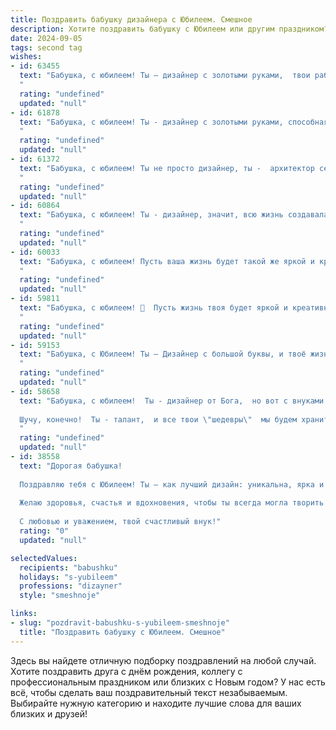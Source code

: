 ```yaml
---
title: Поздравить бабушку дизайнера с Юбилеем. Смешное
description: Хотите поздравить бабушку с Юбилеем или другим праздником? Наш ИИ создаст незабываемое поздравление, а вы обязательно выделитесь среди других.  
date: 2024-09-05
tags: second tag
wishes:
- id: 63455
  text: "Бабушка, с юбилеем! Ты – дизайнер с золотыми руками,  твои работы – шедевры, а  твои торты – произведения искусства!  Пусть твоя жизнь будет яркой и красочной, как палитра художника, а здоровье крепким, словно каркас прочного дома!  🎂🎉
  "
  rating: "undefined"
  updated: "null"
- id: 61878
  text: "Бабушка, с юбилеем! Ты - дизайнер с золотыми руками, способная превратить любое пространство в произведение искусства. Надеюсь, ты не возражаешь, если я назову твои шедевры \"бабушкиным шиком\" - в хорошем смысле, конечно!  😜  Желаю тебе вдохновения, новых творческих свершений и чтобы твой дом всегда был полон красок, как палитра художника! 🎉
  "
  rating: "undefined"
  updated: "null"
- id: 61372
  text: "Бабушка, с юбилеем! Ты не просто дизайнер, ты -  архитектор семейного счастья, создатель уютных уголков и мастер по превращению обыденности в шедевр! Желаем тебе, чтобы и на твоем жизненном полотне всегда царили яркие краски, а вдохновение никогда не иссякало! 😉
  "
  rating: "undefined"
  updated: "null"
- id: 60864
  text: "Бабушка, с юбилеем! Ты - дизайнер, значит, всю жизнь создавала красоту, а сейчас, поди, дизайн-проект собственной старости разработала - такой же стильный, яркий и, главное, функциональный! 😉  Желаем тебе еще сто лет вдохновения, чтобы творить красоту и радовать всех вокруг! 🎉
  "
  rating: "undefined"
  updated: "null"
- id: 60033
  text: "Бабушка, с юбилеем! Пусть ваша жизнь будет такой же яркой и красочной, как палитра дизайнера, а здоровье крепче, чем самая прочная рама для картин! 🎉
  "
  rating: "undefined"
  updated: "null"
- id: 59811
  text: "Бабушка, с юбилеем! 🥳  Пусть жизнь твоя будет яркой и креативной, как твои дизайнерские шедевры!  Надеюсь, ты уже не перепутаешь \"шрифт\" с \"шрифтом\", а \"палитру\" с \"палитрой\"! 😉  И главное - оставайся такой же неувядающей  и стильной, как  икона стиля! ❤️
  "
  rating: "undefined"
  updated: "null"
- id: 59153
  text: "Бабушка, с Юбилеем! Ты – Дизайнер с большой буквы, и твоё жизненное творение – это мы, твоя семья, которую ты красиво оформила,  с любовью и  нежной заботой расставила по местам,  и добавила ярких красок! 🎉🎉🎉
  "
  rating: "undefined"
  updated: "null"
- id: 58658
  text: "Бабушка, с юбилеем!  Ты - дизайнер от Бога,  но вот с внуками у тебя дизайнерские решения  не всегда срабатывают! 😉
  
  Шучу, конечно!  Ты - талант,  и все твои \"шедевры\"  мы будем хранить  в  сердце! 🎉
  "
  rating: "undefined"
  updated: "null"
- id: 38558
  text: "Дорогая бабушка!
  
  Поздравляю тебя с Юбилеем! Ты – как лучший дизайн: уникальна, ярка и с каждой новой гранью становишься только интереснее! Пусть жизнь твоя будет как идеальный проект: полна свежих идей, красивых деталей и ярких цветов. А если вдруг что-то пойдет не так, помни: даже у лучших дизайнеров бывают черновики!
  
  Желаю здоровья, счастья и вдохновения, чтобы ты всегда могла творить свои шедевры и смотреть на этот мир с улыбкой! Кто, как не ты, знает, что иногда нужно просто добавить яркий штрих и всё станет на свои места!
  
  С любовью и уважением, твой счастливый внук!"
  rating: "0"
  updated: "null"

selectedValues:
  recipients: "babushku"
  holidays: "s-yubileem"
  professions: "dizayner"
  style: "smeshnoje"

links:
- slug: "pozdravit-babushku-s-yubileem-smeshnoje"
  title: "Поздравить бабушку с Юбилеем. Смешное"
---
```


Здесь вы найдете отличную подборку поздравлений на любой случай. 
Хотите поздравить друга с днём рождения, коллегу с профессиональным праздником или близких с Новым годом? У нас есть всё, чтобы сделать ваш поздравительный текст незабываемым. Выбирайте нужную категорию и находите лучшие слова для ваших близких и друзей!
